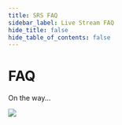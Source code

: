 ```yaml
---
title: SRS FAQ
sidebar_label: Live Stream FAQ
hide_title: false
hide_table_of_contents: false
---
```


# FAQ

On the way...
      
![](https://ossrs.io/gif/v1/sls.gif?site=ossrs.io&path=/lts/tutorial/en/v5/srs-faq)


